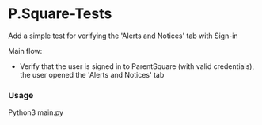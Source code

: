 # P.Square-Tests

Add a simple test for verifying the 'Alerts and Notices' tab with Sign-in

Main flow:
- Verify that the user is signed in to ParentSquare (with valid credentials), the user opened the 'Alerts and Notices' tab

### Usage
Python3 main.py
